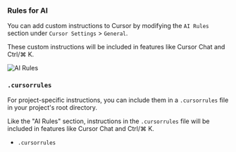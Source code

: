 ### Rules for AI

You can add custom instructions to Cursor by modifying the `AI Rules` section under `Cursor Settings` > `General`.

These custom instructions will be included in features like Cursor Chat and Ctrl/⌘ K.

![AI Rules](https://mintlify.s3-us-west-1.amazonaws.com/cursor/images/context/rules-for-ai.png)

### `.cursorrules`

For project-specific instructions, you can include them in a `.cursorrules` file in your project's root directory.

Like the "AI Rules" section, instructions in the `.cursorrules` file will be included in features like Cursor Chat and Ctrl/⌘ K.

- `.cursorrules`
